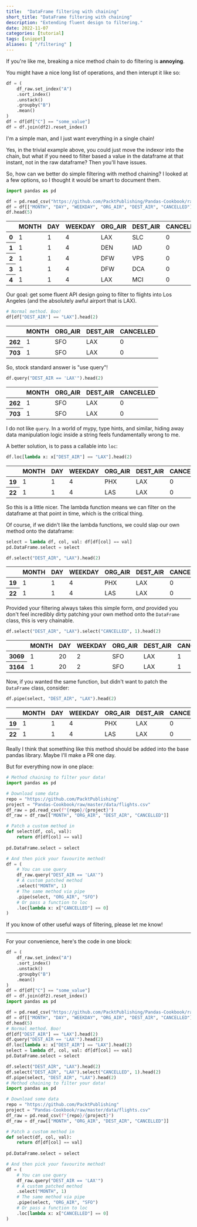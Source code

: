 ```yaml
---
title:  "DataFrame filtering with chaining"
short_title: "DataFrame filtering with chaining"
description: "Extending fluent design to filtering."
date: 2022-11-07
categories: [tutorial]
tags: [snippet]
aliases: [ "/filtering" ]
---
```


If you're like me, breaking a nice method chain to do filtering is **annoying**.

You might have a nice long list of operations, and then interupt it like so:


<div class="reduced-code width-32" markdown=1>

```python
df = (
    df_raw.set_index("A")
    .sort_index()
    .unstack()
    .groupby("B")
    .mean()
)
df = df[df["C"] == "some_value"]
df = df.join(df2).reset_index()
```

</div>


I'm a simple man, and I just want everything in a single chain! 

Yes, in the trivial example above, you could just move the indexor into the chain, but what if you need to filter based a value in the dataframe at that instant, not in the raw dataframe? Then you'll have issues.

So, how can we better do simple filtering with method chaining? I looked at a few options, so I thought it would be smart to document them.



<div class="expanded-code width-98" markdown=1>

```python
import pandas as pd

df = pd.read_csv("https://github.com/PacktPublishing/Pandas-Cookbook/raw/master/data/flights.csv")
df = df[["MONTH", "DAY", "WEEKDAY", "ORG_AIR", "DEST_AIR", "CANCELLED"]]
df.head(5)
```

</div>





<div>

<table class="table-auto table dataframe">
  <thead>
    <tr style="text-align: right;">
      <th></th>
      <th>MONTH</th>
      <th>DAY</th>
      <th>WEEKDAY</th>
      <th>ORG_AIR</th>
      <th>DEST_AIR</th>
      <th>CANCELLED</th>
    </tr>
  </thead>
  <tbody>
    <tr>
      <th>0</th>
      <td>1</td>
      <td>1</td>
      <td>4</td>
      <td>LAX</td>
      <td>SLC</td>
      <td>0</td>
    </tr>
    <tr>
      <th>1</th>
      <td>1</td>
      <td>1</td>
      <td>4</td>
      <td>DEN</td>
      <td>IAD</td>
      <td>0</td>
    </tr>
    <tr>
      <th>2</th>
      <td>1</td>
      <td>1</td>
      <td>4</td>
      <td>DFW</td>
      <td>VPS</td>
      <td>0</td>
    </tr>
    <tr>
      <th>3</th>
      <td>1</td>
      <td>1</td>
      <td>4</td>
      <td>DFW</td>
      <td>DCA</td>
      <td>0</td>
    </tr>
    <tr>
      <th>4</th>
      <td>1</td>
      <td>1</td>
      <td>4</td>
      <td>LAX</td>
      <td>MCI</td>
      <td>0</td>
    </tr>
  </tbody>
</table>
</div>



Our goal: get some fluent API design going to filter to flights into Los Angeles (and the absolutely awful airport that is LAX).



<div class="reduced-code width-35" markdown=1>

```python
# Normal method. Boo!
df[df["DEST_AIR"] == "LAX"].head(2)
```

</div>





<div>

<table class="table-auto table dataframe">
  <thead>
    <tr style="text-align: right;">
      <th></th>
      <th>MONTH</th>
      <th>ORG_AIR</th>
      <th>DEST_AIR</th>
      <th>CANCELLED</th>
    </tr>
  </thead>
  <tbody>
    <tr>
      <th>262</th>
      <td>1</td>
      <td>SFO</td>
      <td>LAX</td>
      <td>0</td>
    </tr>
    <tr>
      <th>703</th>
      <td>1</td>
      <td>SFO</td>
      <td>LAX</td>
      <td>0</td>
    </tr>
  </tbody>
</table>
</div>



So, stock standard answer is "use query"!



<div class="reduced-code width-37" markdown=1>

```python
df.query("DEST_AIR == 'LAX'").head(2)
```

</div>





<div>

<table class="table-auto table dataframe">
  <thead>
    <tr style="text-align: right;">
      <th></th>
      <th>MONTH</th>
      <th>ORG_AIR</th>
      <th>DEST_AIR</th>
      <th>CANCELLED</th>
    </tr>
  </thead>
  <tbody>
    <tr>
      <th>262</th>
      <td>1</td>
      <td>SFO</td>
      <td>LAX</td>
      <td>0</td>
    </tr>
    <tr>
      <th>703</th>
      <td>1</td>
      <td>SFO</td>
      <td>LAX</td>
      <td>0</td>
    </tr>
  </tbody>
</table>
</div>



I do not like `query`. In a world of mypy, type hints, and similar, hiding away data manipulation logic inside a string feels fundamentally wrong to me.

A better solution, is to pass a callable into `loc`:



<div class="reduced-code width-48" markdown=1>

```python
df.loc[lambda x: x["DEST_AIR"] == "LAX"].head(2)
```

</div>





<div>

<table class="table-auto table dataframe">
  <thead>
    <tr style="text-align: right;">
      <th></th>
      <th>MONTH</th>
      <th>DAY</th>
      <th>WEEKDAY</th>
      <th>ORG_AIR</th>
      <th>DEST_AIR</th>
      <th>CANCELLED</th>
    </tr>
  </thead>
  <tbody>
    <tr>
      <th>19</th>
      <td>1</td>
      <td>1</td>
      <td>4</td>
      <td>PHX</td>
      <td>LAX</td>
      <td>0</td>
    </tr>
    <tr>
      <th>22</th>
      <td>1</td>
      <td>1</td>
      <td>4</td>
      <td>LAS</td>
      <td>LAX</td>
      <td>0</td>
    </tr>
  </tbody>
</table>
</div>



So this is a little nicer. The lambda function means we can filter on the dataframe at that point in time, which is the critical thing.

Of course, if we didn't like the lambda functions, we could slap our own method onto the dataframe:



<div class="reduced-code width-48" markdown=1>

```python
select = lambda df, col, val: df[df[col] == val]
pd.DataFrame.select = select

df.select("DEST_AIR", "LAX").head(2)
```

</div>





<div>

<table class="table-auto table dataframe">
  <thead>
    <tr style="text-align: right;">
      <th></th>
      <th>MONTH</th>
      <th>DAY</th>
      <th>WEEKDAY</th>
      <th>ORG_AIR</th>
      <th>DEST_AIR</th>
      <th>CANCELLED</th>
    </tr>
  </thead>
  <tbody>
    <tr>
      <th>19</th>
      <td>1</td>
      <td>1</td>
      <td>4</td>
      <td>PHX</td>
      <td>LAX</td>
      <td>0</td>
    </tr>
    <tr>
      <th>22</th>
      <td>1</td>
      <td>1</td>
      <td>4</td>
      <td>LAS</td>
      <td>LAX</td>
      <td>0</td>
    </tr>
  </tbody>
</table>
</div>



Provided your filtering always takes this simple form, *and* provided you don't feel incredibly dirty patching your own method onto the `DataFrame` class, this is very chainable.



<div class="reduced-code width-59" markdown=1>

```python
df.select("DEST_AIR", "LAX").select("CANCELLED", 1).head(2)
```

</div>





<div>

<table class="table-auto table dataframe">
  <thead>
    <tr style="text-align: right;">
      <th></th>
      <th>MONTH</th>
      <th>DAY</th>
      <th>WEEKDAY</th>
      <th>ORG_AIR</th>
      <th>DEST_AIR</th>
      <th>CANCELLED</th>
    </tr>
  </thead>
  <tbody>
    <tr>
      <th>3069</th>
      <td>1</td>
      <td>20</td>
      <td>2</td>
      <td>SFO</td>
      <td>LAX</td>
      <td>1</td>
    </tr>
    <tr>
      <th>3164</th>
      <td>1</td>
      <td>20</td>
      <td>2</td>
      <td>SFO</td>
      <td>LAX</td>
      <td>1</td>
    </tr>
  </tbody>
</table>
</div>



Now, if you wanted the same function, but didn't want to patch the `DataFrame` class, consider:



<div class="reduced-code width-42" markdown=1>

```python
df.pipe(select, "DEST_AIR", "LAX").head(2)
```

</div>





<div>

<table class="table-auto table dataframe">
  <thead>
    <tr style="text-align: right;">
      <th></th>
      <th>MONTH</th>
      <th>DAY</th>
      <th>WEEKDAY</th>
      <th>ORG_AIR</th>
      <th>DEST_AIR</th>
      <th>CANCELLED</th>
    </tr>
  </thead>
  <tbody>
    <tr>
      <th>19</th>
      <td>1</td>
      <td>1</td>
      <td>4</td>
      <td>PHX</td>
      <td>LAX</td>
      <td>0</td>
    </tr>
    <tr>
      <th>22</th>
      <td>1</td>
      <td>1</td>
      <td>4</td>
      <td>LAS</td>
      <td>LAX</td>
      <td>0</td>
    </tr>
  </tbody>
</table>
</div>



Really I think that something like this method should be added into the base pandas library. Maybe I'll make a PR one day.

But for everything now in one place:



<div class=" width-62" markdown=1>

```python
# Method chaining to filter your data!
import pandas as pd

# Download some data
repo = "https://github.com/PacktPublishing"
project = "Pandas-Cookbook/raw/master/data/flights.csv"
df_raw = pd.read_csv(f"{repo}/{project}")
df_raw = df_raw[["MONTH", "ORG_AIR", "DEST_AIR", "CANCELLED"]]

# Patch a custom method in
def select(df, col, val):
    return df[df[col] == val]
    
pd.DataFrame.select = select

# And then pick your favourite method!
df = (
    # You can use query
    df_raw.query("DEST_AIR == 'LAX'")
    # A custom patched method
    .select("MONTH", 1)
    # The same method via pipe
    .pipe(select, "ORG_AIR", "SFO")
    # Or pass a function to loc
    .loc[lambda x: x["CANCELLED"] == 0]
)
```

</div>




If you know of other useful ways of filtering, please let me know!

******

For your convenience, here's the code in one block:

```python
df = (
    df_raw.set_index("A")
    .sort_index()
    .unstack()
    .groupby("B")
    .mean()
)
df = df[df["C"] == "some_value"]
df = df.join(df2).reset_index()
import pandas as pd

df = pd.read_csv("https://github.com/PacktPublishing/Pandas-Cookbook/raw/master/data/flights.csv")
df = df[["MONTH", "DAY", "WEEKDAY", "ORG_AIR", "DEST_AIR", "CANCELLED"]]
df.head(5)
# Normal method. Boo!
df[df["DEST_AIR"] == "LAX"].head(2)
df.query("DEST_AIR == 'LAX'").head(2)
df.loc[lambda x: x["DEST_AIR"] == "LAX"].head(2)
select = lambda df, col, val: df[df[col] == val]
pd.DataFrame.select = select

df.select("DEST_AIR", "LAX").head(2)
df.select("DEST_AIR", "LAX").select("CANCELLED", 1).head(2)
df.pipe(select, "DEST_AIR", "LAX").head(2)
# Method chaining to filter your data!
import pandas as pd

# Download some data
repo = "https://github.com/PacktPublishing"
project = "Pandas-Cookbook/raw/master/data/flights.csv"
df_raw = pd.read_csv(f"{repo}/{project}")
df_raw = df_raw[["MONTH", "ORG_AIR", "DEST_AIR", "CANCELLED"]]

# Patch a custom method in
def select(df, col, val):
    return df[df[col] == val]
    
pd.DataFrame.select = select

# And then pick your favourite method!
df = (
    # You can use query
    df_raw.query("DEST_AIR == 'LAX'")
    # A custom patched method
    .select("MONTH", 1)
    # The same method via pipe
    .pipe(select, "ORG_AIR", "SFO")
    # Or pass a function to loc
    .loc[lambda x: x["CANCELLED"] == 0]
)
```